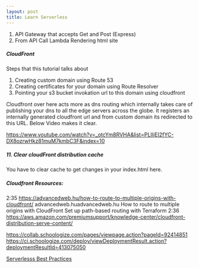 ```yaml
---
layout: post
title: Learn Serverless 
---
```


1. API Gateway that accepts Get and Post (Express)
2. From API Call Lambda Rendering html site 


##### CloudFront
Steps that this tutorial talks about 
1. Creating custom domain using Route 53
2. Creating certificates for your domain using Route Resolver 
3. Pointing your s3 bucket invokation url to this domain using cloudfront 

Cloudfront over here acts more as dns routing which internally takes care 
of publishing your dns to all the edge servers across the globe. It registers
an internally generated cloudfront url and from custom domain its redirected
to this URL. Below Video makes it clear.  

https://www.youtube.com/watch?v=_otcYm8RVHA&list=PLIIjEI2fYC-DX8ozrwHkz81muM7kmbC3F&index=10

##### 11. Clear cloudFront distribution cache 
You have to clear cache to get changes in your index.html here. 

##### Cloudfront Resources:
2:35
https://advancedweb.hu/how-to-route-to-multiple-origins-with-cloudfront/
advancedweb.huadvancedweb.hu
How to route to multiple origins with CloudFront
Set up path-based routing with Terraform
2:36
https://aws.amazon.com/premiumsupport/knowledge-center/cloudfront-distribution-serve-content/


https://collab.schoologize.com/pages/viewpage.action?pageId=92414851
https://ci.schoologize.com/deploy/viewDeploymentResult.action?deploymentResultId=413075050


[Serverlesss Best Practices](https://medium.com/@PaulDJohnston/serverless-best-practices-b3c97d551535)